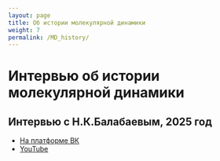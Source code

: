 ```yaml
---
layout: page
title: Об истории молекулярной динамики
weight: 7
permalink: /MD_history/
---
```


# Интервью об истории молекулярной динамики
## Интервью с Н.К.Балабаевым, 2025 год
- [На платформе ВК](https://vk.com/video-200790353_456239057?list=ln-EtJoia9VYVjYaWxC9J)
- [YouTube](https://youtu.be/A6F1SQSwuts)
